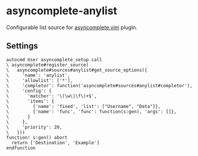 # asyncomplete-anylist

Configurable list source for [asyncomplete.vim](https://github.com/prabirshrestha/asyncomplete.vim) plugin.

## Settings

```vim
autocmd User asyncomplete_setup call
\ asyncomplete#register_source(
\   asyncomplete#sources#anylist#get_source_options({
\     'name': 'anylist',
\     'allowlist': ['*'],
\     'completor': function('asyncomplete#sources#anylist#completor'),
\     'config': {
\       'matcher': '\(\w\|\f\)+$',
\       'items': {
\         {'name': 'fixed', 'list': ["Username", "Data"]},
\         {'name': 'func', 'func': function(s:gen), 'args': []},
\       }
\     },
\     'priority': 20,
\   }))
function! s:gen() abort
  return ['Destination', 'Example']
endfunction
```
